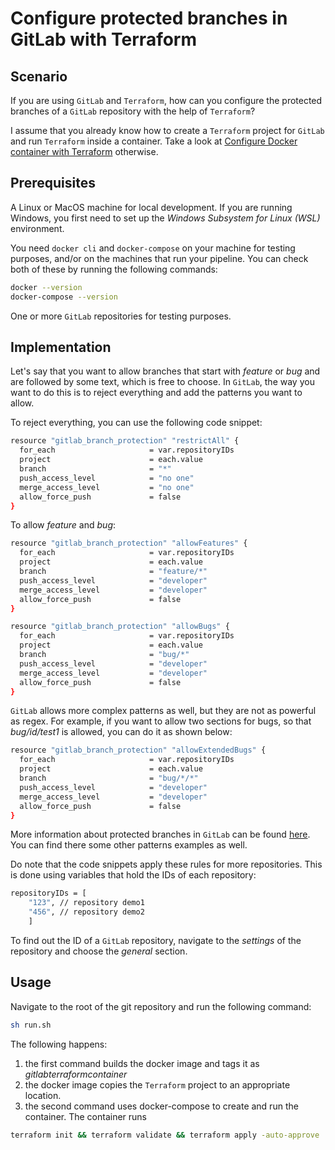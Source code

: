 # Configure protected branches in GitLab with Terraform

## Scenario

If you are using `GitLab` and `Terraform`, how can you configure the protected branches of a `GitLab` repository with the help of `Terraform`?

I assume that you already know how to create a `Terraform` project for `GitLab` and run `Terraform` inside a container. Take a look at [Configure Docker container with Terraform](https://github.com/Frunza/configure-docker-container-with-terraform) otherwise.

## Prerequisites

A Linux or MacOS machine for local development. If you are running Windows, you first need to set up the *Windows Subsystem for Linux (WSL)* environment.

You need `docker cli` and `docker-compose` on your machine for testing purposes, and/or on the machines that run your pipeline.
You can check both of these by running the following commands:
```sh
docker --version
docker-compose --version
```

One or more `GitLab` repositories for testing purposes.

## Implementation

Let's say that you want to allow branches that start with *feature* or *bug* and are followed by some text, which is free to choose. In `GitLab`, the way you want to do this is to reject everything and add the patterns you want to allow.

To reject everything, you can use the following code snippet:
```sh
resource "gitlab_branch_protection" "restrictAll" {
  for_each                     = var.repositoryIDs
  project                      = each.value
  branch                       = "*"
  push_access_level            = "no one"
  merge_access_level           = "no one"
  allow_force_push             = false
}
```

To allow *feature* and *bug*:
```sh
resource "gitlab_branch_protection" "allowFeatures" {
  for_each                     = var.repositoryIDs
  project                      = each.value
  branch                       = "feature/*"
  push_access_level            = "developer"
  merge_access_level           = "developer"
  allow_force_push             = false
}

resource "gitlab_branch_protection" "allowBugs" {
  for_each                     = var.repositoryIDs
  project                      = each.value
  branch                       = "bug/*"
  push_access_level            = "developer"
  merge_access_level           = "developer"
  allow_force_push             = false
}
```

`GitLab` allows more complex patterns as well, but they are not as powerful as regex. For example, if you want to allow two sections for bugs, so that *bug/id/test1* is allowed, you can do it as shown below:
```sh
resource "gitlab_branch_protection" "allowExtendedBugs" {
  for_each                     = var.repositoryIDs
  project                      = each.value
  branch                       = "bug/*/*"
  push_access_level            = "developer"
  merge_access_level           = "developer"
  allow_force_push             = false
}
```

More information about protected branches in `GitLab` can be found [here](https://docs.gitlab.com/ee/user/project/protected_branches.html). You can find there some other patterns examples as well.

Do note that the code snippets apply these rules for more repositories. This is done using variables that hold the IDs of each repository:
```sh
repositoryIDs = [
    "123", // repository demo1
    "456", // repository demo2
    ]
```

To find out the ID of a `GitLab` repository, navigate to the *settings* of the repository and choose the *general* section.

## Usage

Navigate to the root of the git repository and run the following command:
```sh
sh run.sh 
```

The following happens:
1) the first command builds the docker image and tags it as *gitlabterraformcontainer*
2) the docker image copies the `Terraform` project to an appropriate location.
3) the second command uses docker-compose to create and run the container. The container runs
```sh
terraform init && terraform validate && terraform apply -auto-approve
```

